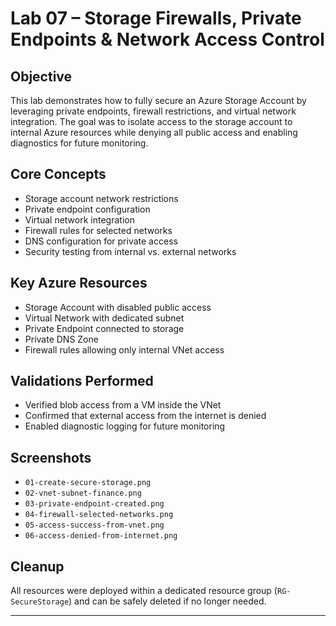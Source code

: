 # Lab 07 – Storage Firewalls, Private Endpoints & Network Access Control

## Objective

This lab demonstrates how to fully secure an Azure Storage Account by leveraging private endpoints, firewall restrictions, and virtual network integration. The goal was to isolate access to the storage account to internal Azure resources while denying all public access and enabling diagnostics for future monitoring.

## Core Concepts

- Storage account network restrictions
- Private endpoint configuration
- Virtual network integration
- Firewall rules for selected networks
- DNS configuration for private access
- Security testing from internal vs. external networks

## Key Azure Resources

- Storage Account with disabled public access
- Virtual Network with dedicated subnet
- Private Endpoint connected to storage
- Private DNS Zone
- Firewall rules allowing only internal VNet access

## Validations Performed

- Verified blob access from a VM inside the VNet
- Confirmed that external access from the internet is denied
- Enabled diagnostic logging for future monitoring

## Screenshots

- `01-create-secure-storage.png`
- `02-vnet-subnet-finance.png`
- `03-private-endpoint-created.png`
- `04-firewall-selected-networks.png`
- `05-access-success-from-vnet.png`
- `06-access-denied-from-internet.png`

## Cleanup

All resources were deployed within a dedicated resource group (`RG-SecureStorage`) and can be safely deleted if no longer needed.

---

